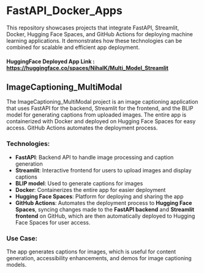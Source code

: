 # FastAPI_Docker_Apps
This repository showcases projects that integrate FastAPI, Streamlit, Docker, Hugging Face Spaces, and GitHub Actions for deploying machine learning applications. It demonstrates how these technologies can be combined for scalable and efficient app deployment.

#### HuggingFace Deployed App Link : https://huggingface.co/spaces/NihalK/Multi_Model_Streamlit
## ImageCaptioning_MultiModal
The ImageCaptioning_MultiModal project is an image captioning application that uses FastAPI for the backend, Streamlit for the frontend, and the BLIP model for generating captions from uploaded images. The entire app is containerized with Docker and deployed on Hugging Face Spaces for easy access. GitHub Actions automates the deployment process.

### **Technologies:**
- **FastAPI**: Backend API to handle image processing and caption generation
- **Streamlit**: Interactive frontend for users to upload images and display captions
- **BLIP model**: Used to generate captions for images
- **Docker**: Containerizes the entire app for easier deployment
- **Hugging Face Spaces**: Platform for deploying and sharing the app
- **GitHub Actions**: Automates the deployment process to **Hugging Face Spaces**, syncing changes made to the **FastAPI backend** and **Streamlit frontend** on GitHub, which are then automatically deployed to Hugging Face Spaces for user access.

### Use Case:
The app generates captions for images, which is useful for content generation, accessibility enhancements, and demos for image captioning models.
